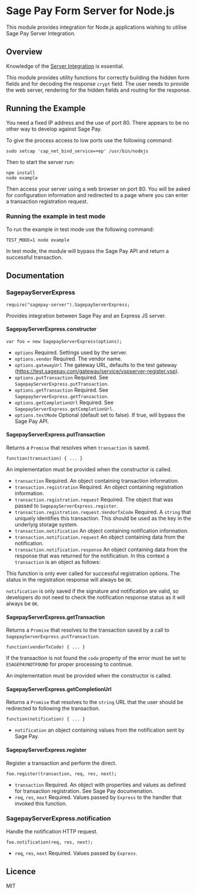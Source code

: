 # Sage Pay Form Server for Node.js

This module provides integration for Node.js applications wishing to utilise Sage Pay Server Integration.

## Overview

Knowledge of the [Server Integration](https://www.sagepay.co.uk/support/find-an-integration-document/server-integration-documents) is essential.

This module provides utility functions for correctly building the hidden form fields and for decoding the response `crypt` field. The user needs to provide the web server, rendering for the hidden fields and routing for the response.

## Running the Example

You need a fixed IP address and the use of port 80. There appears to be no other way to develop against Sage Pay.

To give the process access to low ports use the following command:

```
sudo setcap 'cap_net_bind_service=+ep' /usr/bin/nodejs
```

Then to start the server run:

```
npm install
node example
```

Then access your server using a web browser on port 80. You will be asked for configuration information and redirected to a page where you can enter a transaction registration request.

### Running the example in test mode

To run the example in test mode use the following command:
```
TEST_MODE=1 node example
```
In test mode, the module will bypass the Sage Pay API and return a successful transaction.

## Documentation

### SagepayServerExpress

```
require("sagepay-server").SagepayServerExpress;
```

Provides integration between Sage Pay and an Express JS server.

#### SagepayServerExpress.constructor

```
var foo = new SagepayServerExpress(options);
```

* `options` Required. Settings used by the server.
* `options.vendor` Required. The vendor name.
* `options.gatewayUrl` The gateway URL, defaults to the test gateway (https://test.sagepay.com/gateway/service/vspserver-register.vsp).
* `options.putTransaction` Required. See `SagepayServerExpress.putTransaction`.
* `options.getTransaction` Required. See `SagepayServerExpress.getTransaction`.
* `options.getCompletionUrl` Required. See `SagepayServerExpress.getCompletionUrl`.
* `options.testMode` Optional (default set to false). If true, will bypass the Sage Pay API.

#### SagepayServerExpress.putTransaction

Returns a `Promise` that resolves when `transaction` is saved.

```
function(transaction) { ... }
```

An implementation must be provided when the constructor is called.

* `transaction` Required. An object containing transaction information.
* `transaction.registration` Required. An object containing registration information.
* `transaction.registration.request` Required. The object that was passed to `SagepayServerExpress.register`.
* `transaction.registration.request.VendorTxCode` Required. A `string` that uniquely identifies this transaction. This should be used as the key in the underlyig storage system.
* `transaction.notification` An object containing notification information.
* `transaction.notification.request` An object containing data from the notification.
* `transaction.notification.response` An object containing data from the response that was returned for the notification.
In this context a `transaction` is an object as follows:

This function is only ever called for successful registration options. The status in the registration response will always be `OK`.

`notification` is only saved if the signature and notification are valid, so developers do not need to check the notification response status as it will always be `OK`.

#### SagepayServerExpress.getTransaction

Returns a `Promise` that resolves to the transaction saved by a call to `SagepayServerExpress.putTransaction`.

```
function(vendorTxCode) { ... }
```

If the transaction is not found the `code` property of the error must be set to `ESAGEPAYNOTFOUND` for proper processing to continue.

An implementation must be provided when the constructor is called.

#### SagepayServerExpress.getCompletionUrl

Returns a `Promise` that resolves to the `string` URL that the user should be redirected to following the transaction.

```
function(notification) { ... }
```

* `notification` an object containing values from the notification sent by Sage Pay.

#### SagepayServerExpress.register

Register a transaction and perform the direct.

```
foo.register(transaction, req, res, next);
```

* `transaction` Required. An object with properties and values as defined for transaction registration. See Sage Pay documenation.
* `req`, `res`, `next` Required. Values passed by `Express` to the handler that invoked this function.

### SagepayServerExpress.notification

Handle the notification HTTP request.

```
foo.notification(req, res, next);
```

* `req`, `res`, `next` Required. Values passed by `Express`.

## Licence

MIT
